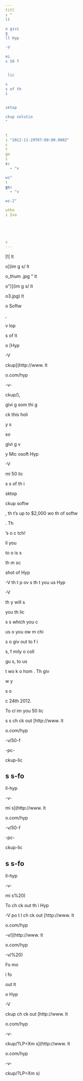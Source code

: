 ```yaml
---
titl
: "
lt

o givi
g 
ll Hyp

-V 

mi
s 50 f


 lic

s
s of th
i
 

sktop 

ckup solutio
"


t
: "2012-11-29T07:00:00.000Z"
c
t
go
i
s: 
  - "v

ws"
t
gs: 
  - "v

ws-2"

utho
: Ivo 





s
---
```


[![
lt

o](im
g
s/
lt

o_thum
.jpg "
lt

o")](im
g
s/
lt

o3.jpg) 
lt

o Softw


, 

v
lop

s of 
lt

o [Hyp

-V 

ckup](http://www.
lt

o.com/hyp

-v-

ckup/), 


 givi
g som
thi
g 

ck this holi

y s

so
 


 


 givi
g 
v

y Mic
osoft Hyp

-V 

mi
 50 lic

s
s of th
i
 

sktop 

ckup softw


, th
t’s up to $2,000 wo
th of softw


. Th


’s 
o c
tch!


ll you 



 to 
o is s


 th
m 
 sc



shot of Hyp

-V th
t p
ov
s th
t you us
 Hyp

-V 


 th
y will s


 you th
 lic

s
s which you c

 us
 o
 you
 ow
 m
chi

s o
 giv
 out to f
i


s, f
mily o
 coll

gu
s, to us
 
t wo
k o
 hom
. Th
 giv

w
y 


s o
 

c 24th 2012.

To cl
im you
 50 lic

s
s ch
ck out [http://www.
lt

o.com/hyp

-v/50-f


-pc-

ckup-lic

s
s-fo
-
ll-hyp

-v-

mi
s](http://www.
lt

o.com/hyp

-v/50-f


-pc-

ckup-lic

s
s-fo
-
ll-hyp

-v-

mi
s%20)

To ch
ck out th
i
 Hyp

-V po
t
l ch
ck out [http://www.
lt

o.com/hyp

-v/](http://www.
lt

o.com/hyp

-v/%20)

Fo
 mo

 i
fo 

out 
lt

o Hyp

-V 

ckup ch
ck out [http://www.
lt

o.com/hyp

-v-

ckup/?LP=Xm
s](http://www.
lt

o.com/hyp

-v-

ckup/?LP=Xm
s)






